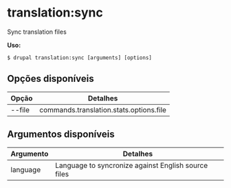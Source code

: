 # translation:sync
Sync translation files

**Uso:**
```
$ drupal translation:sync [arguments] [options] 
```

## Opções disponíveis
Opção | Detalhes
-------|-------------
--file | commands.translation.stats.options.file

## Argumentos disponíveis
Argumento | Detalhes
---------|-------------
language | Language to syncronize against English source files
